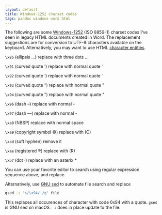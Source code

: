 ```yaml
---
layout: default
title: Windows-1252 charset codes
tags: pandoc windows word html
---
```


The following are some [Windows-1252](https://en.wikipedia.org/wiki/Windows-1252) (ISO 8859-1) charset codes I've seen in legacy HTML documents created in Word. The replacement suggestions are for conversion to UTF-8 characters available on the keyboard. Alternatively, you may want to use HTML [character entities](https://dev.w3.org/html5/html-author/charref).

`\x85` (ellipsis …) replace with three dots ...

`\x91` (curved quote ‘) replace with normal quote '

`\x92` (curved quote ’) replace with normal quote '

`\x93` (curved quote “) replace with normal quote "

`\x94` (curved quote ”) replace with normal quote "

`\x96` (dash –) replace with normal -

`\x97` (dash —) replace with normal -

`\xa0` (NBSP) replace with normal space

`\xa9` (copyright symbol ©) replace with (C)

`\xad` (soft hyphen) remove it

`\xae` (registered ®) replace with (R)

`\xb7` (dot ·) replace with an asterix *

You can use your favorite editor to search using regular expression sequence above, and replace.

Alternatively, use [GNU sed]() to automate file search and replace

```bash
gsed -i "s/\x94/'/g" file
```

This replaces all occurences of character with code 0x94 with a quote. `gsed` is GNU sed on macOS. `-i` does in place update to the file.
